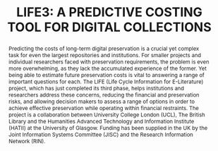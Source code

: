 ---
abstract: 'Predicting the costs of long-term digital preservation is a

  crucial yet complex task for even the largest repositories

  and institutions. For smaller projects and individual

  researchers faced with preservation requirements, the

  problem is even more overwhelming, as they lack the

  accumulated experience of the former. Yet being able to

  estimate future preservation costs is vital to answering a

  range of important questions for each. The LIFE (Life

  Cycle Information for E-Literature) project, which has

  just completed its third phase, helps institutions and

  researchers address these concerns, reducing the

  financial and preservation risks, and allowing decision

  makers to assess a range of options in order to achieve

  effective preservation while operating within financial

  restraints. The project is a collaboration between

  University College London (UCL), The British Library

  and the Humanities Advanced Technology and

  Information Institute (HATII) at the University of

  Glasgow. Funding has been supplied in the UK by the

  Joint Information Systems Committee (JISC) and the

  Research Information Network (RIN).'
creators:
- Lin, Li
- McCann, Patrick
- Wheatley, Paul
- Hole, Brian
date: null
document_url: https://services.phaidra.univie.ac.at/api/object/o:185477/download
grand_parent: iPRES
institutions: []
keywords: []
landing_page_url: https://phaidra.univie.ac.at/o:185477
language: eng
layout: publication
license: CC BY-SA 2.0 AT
notes_url: null
parent: iPRES 2010
presentation_url: null
publication_type: paper
size: 229641
source_name: iPRES
title: 'LIFE3: A PREDICTIVE COSTING TOOL  FOR DIGITAL COLLECTIONS'
year: 2010
---